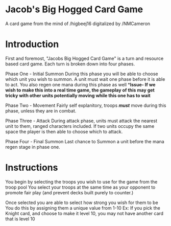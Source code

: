 # Jacob's Big Hogged Card Game
A card game from the mind of /higbeej16 digitalized by /NMCameron

Introduction
=
First and foremost, "Jacobs Big Hogged Card Game" is a turn and resource based card game.
Each turn is broken down into four phases.

Phase One - Initial Summon
    During this phase you will be able to choose which unit you wish to summon. A unit must wait one phase before it is able to act.
    You also regen one mana during this phase as well
    ***Issue- If we wish to make this into a real time game, the gameplay of this may get tricky with other units potentially moving while this one has to wait**

Phase Two - Movement
    Fairly self explanitory, troops ***must*** move during this phase, unless they are in combat.

Phase Three - Attack
    During attack phase, units must attack the nearest unit to them, ranged characters included.
    If two units occupy the same space the player is then able to choose which to attack.

Phase Four - Final Summon
    Last chance to Summon a unit before the mana regen stage in phase one.

Instructions
=
You begin by selecting the troops you wish to use for the game from the troop pool
    You select your troops at the same time as your opponent to promote fair play (and prevent decks built purely to counter.)

Once selected you are able to select how strong you wish for them to be
    You do this by assigning them a unique value from 1-10 
    Ex: If you pick the Knight card, and choose to make it level 10, you may not have another card that is level 10
